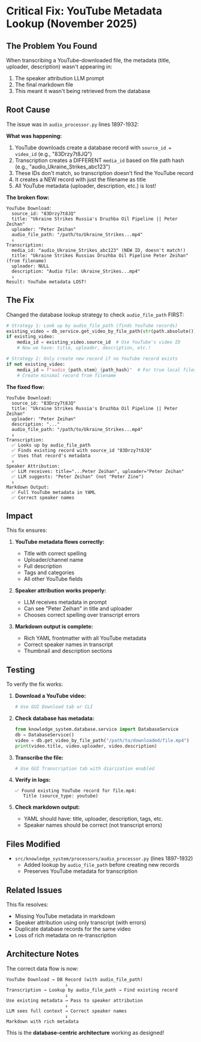 # Critical Fix: YouTube Metadata Lookup (November 2025)

## The Problem You Found

When transcribing a YouTube-downloaded file, the metadata (title, uploader, description) wasn't appearing in:
1. The speaker attribution LLM prompt
2. The final markdown file
3. This meant it wasn't being retrieved from the database

## Root Cause

The issue was in `audio_processor.py` lines 1897-1932:

**What was happening:**
1. YouTube downloads create a database record with `source_id = video_id` (e.g., "83Drzy7t8JQ")
2. Transcription creates a DIFFERENT `media_id` based on file path hash (e.g., "audio_Ukraine_Strikes_abc123")
3. These IDs don't match, so transcription doesn't find the YouTube record
4. It creates a NEW record with just the filename as title
5. All YouTube metadata (uploader, description, etc.) is lost!

**The broken flow:**
```
YouTube Download:
  source_id: "83Drzy7t8JQ"
  title: "Ukraine Strikes Russia's Druzhba Oil Pipeline || Peter Zeihan"
  uploader: "Peter Zeihan"
  audio_file_path: "/path/to/Ukraine_Strikes...mp4"
  ↓
Transcription:
  media_id: "audio_Ukraine_Strikes_abc123" (NEW ID, doesn't match!)
  title: "Ukraine Strikes Russias Druzhba Oil Pipeline Peter Zeihan" (from filename)
  uploader: NULL
  description: "Audio file: Ukraine_Strikes...mp4"
  ↓
Result: YouTube metadata LOST!
```

## The Fix

Changed the database lookup strategy to check `audio_file_path` FIRST:

```python
# Strategy 1: Look up by audio_file_path (finds YouTube records)
existing_video = db_service.get_video_by_file_path(str(path.absolute()))
if existing_video:
    media_id = existing_video.source_id  # Use YouTube's video ID
    # Now we have: title, uploader, description, etc.!

# Strategy 2: Only create new record if no YouTube record exists
if not existing_video:
    media_id = f"audio_{path.stem}_{path_hash}"  # For true local files
    # Create minimal record from filename
```

**The fixed flow:**
```
YouTube Download:
  source_id: "83Drzy7t8JQ"
  title: "Ukraine Strikes Russia's Druzhba Oil Pipeline || Peter Zeihan"
  uploader: "Peter Zeihan"
  description: "..."
  audio_file_path: "/path/to/Ukraine_Strikes...mp4"
  ↓
Transcription:
  ✅ Looks up by audio_file_path
  ✅ Finds existing record with source_id "83Drzy7t8JQ"
  ✅ Uses that record's metadata
  ↓
Speaker Attribution:
  ✅ LLM receives: title="...Peter Zeihan", uploader="Peter Zeihan"
  ✅ LLM suggests: "Peter Zeihan" (not "Peter Zine")
  ↓
Markdown Output:
  ✅ Full YouTube metadata in YAML
  ✅ Correct speaker names
```

## Impact

This fix ensures:

1. **YouTube metadata flows correctly:**
   - Title with correct spelling
   - Uploader/channel name
   - Full description
   - Tags and categories
   - All other YouTube fields

2. **Speaker attribution works properly:**
   - LLM receives metadata in prompt
   - Can see "Peter Zeihan" in title and uploader
   - Chooses correct spelling over transcript errors

3. **Markdown output is complete:**
   - Rich YAML frontmatter with all YouTube metadata
   - Correct speaker names in transcript
   - Thumbnail and description sections

## Testing

To verify the fix works:

1. **Download a YouTube video:**
   ```bash
   # Use GUI Download tab or CLI
   ```

2. **Check database has metadata:**
   ```python
   from knowledge_system.database.service import DatabaseService
   db = DatabaseService()
   video = db.get_video_by_file_path("/path/to/downloaded/file.mp4")
   print(video.title, video.uploader, video.description)
   ```

3. **Transcribe the file:**
   ```bash
   # Use GUI Transcription tab with diarization enabled
   ```

4. **Verify in logs:**
   ```
   ✅ Found existing YouTube record for file.mp4: 
      Title (source_type: youtube)
   ```

5. **Check markdown output:**
   - YAML should have: title, uploader, description, tags, etc.
   - Speaker names should be correct (not transcript errors)

## Files Modified

- `src/knowledge_system/processors/audio_processor.py` (lines 1897-1932)
  - Added lookup by `audio_file_path` before creating new records
  - Preserves YouTube metadata for transcription

## Related Issues

This fix resolves:
- Missing YouTube metadata in markdown
- Speaker attribution using only transcript (with errors)
- Duplicate database records for the same video
- Loss of rich metadata on re-transcription

## Architecture Notes

The correct data flow is now:

```
YouTube Download → DB Record (with audio_file_path)
                      ↓
Transcription → Lookup by audio_file_path → Find existing record
                      ↓
Use existing metadata → Pass to speaker attribution
                      ↓
LLM sees full context → Correct speaker names
                      ↓
Markdown with rich metadata
```

This is the **database-centric architecture** working as designed!

